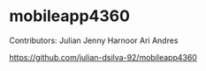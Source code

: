 # mobileapp4360

Contributors:
Julian
Jenny
Harnoor
Ari
Andres  

https://github.com/julian-dsilva-92/mobileapp4360

